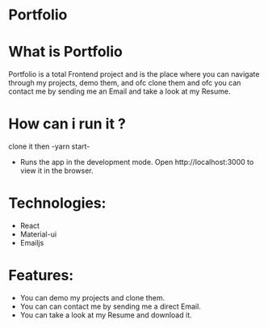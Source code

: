 # Portfolio
# What is Portfolio
Portfolio is a total Frontend project and is the place where you can navigate through my projects, demo them, and ofc clone them and ofc you can contact me by sending me an Email and take a look at my Resume. 
# How can i run it ?
clone it then -yarn start-
+ Runs the app in the development mode. Open http://localhost:3000 to view it in the browser.
# Technologies:
* React
* Material-ui
* Emailjs
# Features:
- You can demo my projects and clone them.
- You can can contact me by sending me a direct Email.
- You can take a look at my Resume and download it.

